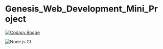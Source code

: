 # Genesis_Web_Development_Mini_Project

[![Codacy Badge](https://api.codacy.com/project/badge/Grade/91ed4fba259945ee86cbb964d3785da6)](https://app.codacy.com/gh/99002618/Genesis_Web_Development_Mini_Project?utm_source=github.com&utm_medium=referral&utm_content=99002618/Genesis_Web_Development_Mini_Project&utm_campaign=Badge_Grade)

![Node.js CI](https://github.com/99002618/Genesis_Web_Development_Mini_Project/workflows/Node.js%20CI/badge.svg)
